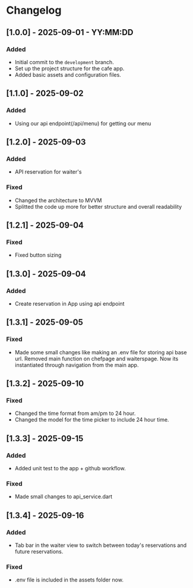 # Changelog

## [1.0.0] - 2025-09-01 - YY:MM:DD
### Added
- Initial commit to the `development` branch.
- Set up the project structure for the cafe app.
- Added basic assets and configuration files.

## [1.1.0] - 2025-09-02
### Added
- Using our api endpoint(/api/menu) for getting our menu

## [1.2.0] - 2025-09-03
### Added
- API reservation for waiter's

### Fixed
- Changed the architecture to MVVM
- Splitted the code up more for better structure and overall readability

## [1.2.1] - 2025-09-04

### Fixed
- Fixed button sizing

## [1.3.0] - 2025-09-04

### Added
- Create reservation in App using api endpoint

## [1.3.1] - 2025-09-05

### Fixed
- Made some small changes like making an .env file for storing api base url. Removed main function on chefpage and waiterspage. Now its instantiated through navigation from the main app.

## [1.3.2] - 2025-09-10

### Fixed
- Changed the time format from am/pm to 24 hour.
- Changed the model for the time picker to include 24 hour time.

## [1.3.3] - 2025-09-15

### Added
- Added unit test to the app + github workflow.

### Fixed
- Made small changes to api_service.dart

## [1.3.4] - 2025-09-16

### Added
- Tab bar in the waiter view to switch between today's reservations and future reservations.

### Fixed
- .env file is included in the assets folder now.